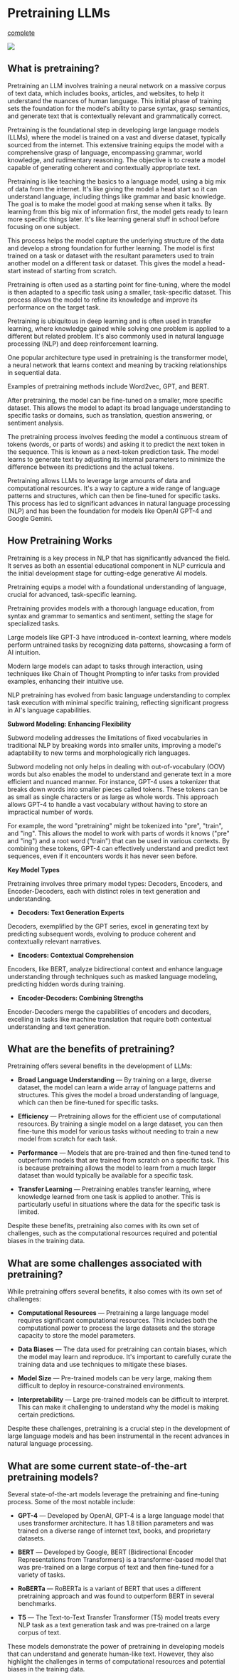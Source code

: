 # **Pretraining LLMs**

[complete](https://learn.deeplearning.ai/accomplishments/fd81cee1-1ed0-4578-8e7d-bc3d6d1b7a79?usp=sharing)

![](https://encrypted-tbn0.gstatic.com/images?q=tbn:ANd9GcQqdgYuRjbQ6OotiF2934aJvq9RFawAIXE61w&usqp=CAU)

## **What is pretraining?**

Pretraining an LLM involves training a neural network on a massive corpus of text data, which includes books, articles, and websites, to help it understand the nuances of human language. This initial phase of training sets the foundation for the model's ability to parse syntax, grasp semantics, and generate text that is contextually relevant and grammatically correct.

Pretraining is the foundational step in developing large language models (LLMs), where the model is trained on a vast and diverse dataset, typically sourced from the internet. This extensive training equips the model with a comprehensive grasp of language, encompassing grammar, world knowledge, and rudimentary reasoning. The objective is to create a model capable of generating coherent and contextually appropriate text.

Pretraining is like teaching the basics to a language model, using a big mix of data from the internet. It's like giving the model a head start so it can understand language, including things like grammar and basic knowledge. The goal is to make the model good at making sense when it talks. By learning from this big mix of information first, the model gets ready to learn more specific things later. It's like learning general stuff in school before focusing on one subject.

This process helps the model capture the underlying structure of the data and develop a strong foundation for further learning. The model is first trained on a task or dataset with the resultant parameters used to train another model on a different task or dataset. This gives the model a head-start instead of starting from scratch.

Pretraining is often used as a starting point for fine-tuning, where the model is then adapted to a specific task using a smaller, task-specific dataset. This process allows the model to refine its knowledge and improve its performance on the target task.

Pretraining is ubiquitous in deep learning and is often used in transfer learning, where knowledge gained while solving one problem is applied to a different but related problem. It's also commonly used in natural language processing (NLP) and deep reinforcement learning.

One popular architecture type used in pretraining is the transformer model, a neural network that learns context and meaning by tracking relationships in sequential data.

Examples of pretraining methods include Word2vec, GPT, and BERT.

After pretraining, the model can be fine-tuned on a smaller, more specific dataset. This allows the model to adapt its broad language understanding to specific tasks or domains, such as translation, question answering, or sentiment analysis.

The pretraining process involves feeding the model a continuous stream of tokens (words, or parts of words) and asking it to predict the next token in the sequence. This is known as a next-token prediction task. The model learns to generate text by adjusting its internal parameters to minimize the difference between its predictions and the actual tokens.

Pretraining allows LLMs to leverage large amounts of data and computational resources. It's a way to capture a wide range of language patterns and structures, which can then be fine-tuned for specific tasks. This process has led to significant advances in natural language processing (NLP) and has been the foundation for models like OpenAI GPT-4 and Google Gemini.

## **How Pretraining Works**

Pretraining is a key process in NLP that has significantly advanced the field. It serves as both an essential educational component in NLP curricula and the initial development stage for cutting-edge generative AI models.

Pretraining equips a model with a foundational understanding of language, crucial for advanced, task-specific learning.

Pretraining provides models with a thorough language education, from syntax and grammar to semantics and sentiment, setting the stage for specialized tasks.

Large models like GPT-3 have introduced in-context learning, where models perform untrained tasks by recognizing data patterns, showcasing a form of AI intuition.

Modern large models can adapt to tasks through interaction, using techniques like Chain of Thought Prompting to infer tasks from provided examples, enhancing their intuitive use.

NLP pretraining has evolved from basic language understanding to complex task execution with minimal specific training, reflecting significant progress in AI's language capabilities.

**Subword Modeling: Enhancing Flexibility**

Subword modeling addresses the limitations of fixed vocabularies in traditional NLP by breaking words into smaller units, improving a model's adaptability to new terms and morphologically rich languages.

Subword modeling not only helps in dealing with out-of-vocabulary (OOV) words but also enables the model to understand and generate text in a more efficient and nuanced manner. For instance, GPT-4 uses a tokenizer that breaks down words into smaller pieces called tokens. These tokens can be as small as single characters or as large as whole words. This approach allows GPT-4 to handle a vast vocabulary without having to store an impractical number of words.

For example, the word "pretraining" might be tokenized into "pre", "train", and "ing". This allows the model to work with parts of words it knows ("pre" and "ing") and a root word ("train") that can be used in various contexts. By combining these tokens, GPT-4 can effectively understand and predict text sequences, even if it encounters words it has never seen before.

**Key Model Types**

Pretraining involves three primary model types: Decoders, Encoders, and Encoder-Decoders, each with distinct roles in text generation and understanding.

- **Decoders: Text Generation Experts**

Decoders, exemplified by the GPT series, excel in generating text by predicting subsequent words, evolving to produce coherent and contextually relevant narratives.

- **Encoders: Contextual Comprehension**

Encoders, like BERT, analyze bidirectional context and enhance language understanding through techniques such as masked language modeling, predicting hidden words during training.

- **Encoder-Decoders: Combining Strengths**

Encoder-Decoders merge the capabilities of encoders and decoders, excelling in tasks like machine translation that require both contextual understanding and text generation.

## **What are the benefits of pretraining?**

Pretraining offers several benefits in the development of LLMs:

- **Broad Language Understanding** — By training on a large, diverse dataset, the model can learn a wide array of language patterns and structures. This gives the model a broad understanding of language, which can then be fine-tuned for specific tasks.

- **Efficiency** — Pretraining allows for the efficient use of computational resources. By training a single model on a large dataset, you can then fine-tune this model for various tasks without needing to train a new model from scratch for each task.

- **Performance** — Models that are pre-trained and then fine-tuned tend to outperform models that are trained from scratch on a specific task. This is because pretraining allows the model to learn from a much larger dataset than would typically be available for a specific task.

- **Transfer Learning** — Pretraining enables transfer learning, where knowledge learned from one task is applied to another. This is particularly useful in situations where the data for the specific task is limited.

Despite these benefits, pretraining also comes with its own set of challenges, such as the computational resources required and potential biases in the training data.

## **What are some challenges associated with pretraining?**

While pretraining offers several benefits, it also comes with its own set of challenges:

- **Computational Resources** — Pretraining a large language model requires significant computational resources. This includes both the computational power to process the large datasets and the storage capacity to store the model parameters.

- **Data Biases** — The data used for pretraining can contain biases, which the model may learn and reproduce. It's important to carefully curate the training data and use techniques to mitigate these biases.

- **Model Size** — Pre-trained models can be very large, making them difficult to deploy in resource-constrained environments.

- **Interpretability** — Large pre-trained models can be difficult to interpret. This can make it challenging to understand why the model is making certain predictions.

Despite these challenges, pretraining is a crucial step in the development of large language models and has been instrumental in the recent advances in natural language processing.

## **What are some current state-of-the-art pretraining models?**

Several state-of-the-art models leverage the pretraining and fine-tuning process. Some of the most notable include:

- **GPT-4** — Developed by OpenAI, GPT-4 is a large language model that uses transformer architecture. It has 1.8 tillion parameters and was trained on a diverse range of internet text, books, and proprietary datasets.

- **BERT** — Developed by Google, BERT (Bidirectional Encoder Representations from Transformers) is a transformer-based model that was pre-trained on a large corpus of text and then fine-tuned for a variety of tasks.

- **RoBERTa** — RoBERTa is a variant of BERT that uses a different pretraining approach and was found to outperform BERT in several benchmarks.

- **T5** — The Text-to-Text Transfer Transformer (T5) model treats every NLP task as a text generation task and was pre-trained on a large corpus of text.

These models demonstrate the power of pretraining in developing models that can understand and generate human-like text. However, they also highlight the challenges in terms of computational resources and potential biases in the training data.
